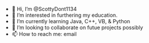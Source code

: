 - 👋 Hi, I’m @ScottyDont1134
- 👀 I’m interested in furthering my education.
- 🌱 I’m currently learning Java, C++, VB, & Python
- 💞️ I’m looking to collaborate on futue projects possibly
- 📫 How to reach me: email

<!---
ScottyDont1134/ScottyDont1134 is a ✨ special ✨ repository because its `README.md` (this file) appears on your GitHub profile.
You can click the Preview link to take a look at your changes.
--->
